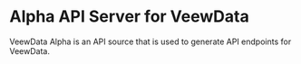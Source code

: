 # Alpha API Server for VeewData
VeewData Alpha is an API source that is used to generate API endpoints for VeewData.

